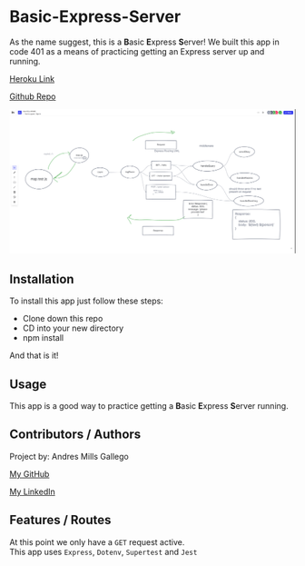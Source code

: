 # Basic-Express-Server

As the name suggest, this is a **B**asic **E**xpress **S**erver!
We built this app in code 401 as a means of practicing getting an Express server up and running.

[Heroku Link](https://andres-basic-express-server.herokuapp.com/)

[Github Repo](https://github.com/AndresMillsGallego/basic-express-server)

![Class 02 UML](./assets/class-02-UML.png)

## Installation

To install this app just follow these steps:

- Clone down this repo
- CD into your new directory
- npm install

And that is it!

## Usage

This app is a good way to practice getting a **B**asic **E**xpress **S**erver running.

## Contributors / Authors

Project by: Andres Mills Gallego

[My GitHub](https://github.com/AndresMillsGallego)

[My LinkedIn](https://www.linkedin.com/in/andres-mills-gallego/)

## Features / Routes

At this point we only have a `GET` request active.  
This app uses `Express`, `Dotenv`, `Supertest` and `Jest`



